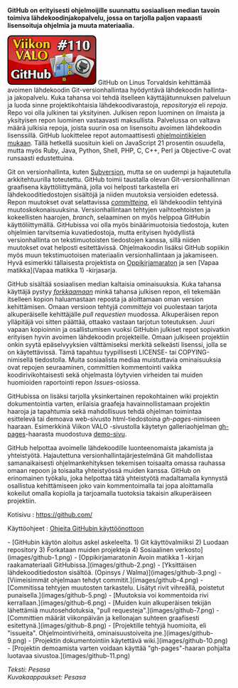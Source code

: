 <!--
Title: GitHub
Week: 3x06
Number: 110
Date: 2013/02/03
Pageimage: valo110-github.png
Tags: Kaikki,Ohjelmointi
-->

**GitHub on erityisesti ohjelmoijille suunnattu sosiaalisen median
tavoin toimiva lähdekoodinjakopalvelu, jossa on tarjolla paljon vapaasti
lisensoituja ohjelmia ja muuta materiaalia.**

![](images/valo110-github.png "fig:valo110-github.png") GitHub on Linus
Torvaldsin kehittämää avoimen lähdekoodin Git-versionhallintaa
hyödyntävä lähdekoodin hallinta- ja jakopalvelu. Kuka tahansa voi tehdä
itselleen käyttäjätunnuksen palveluun ja luoda sinne projektikohtaisia
lähdekoodivarastoja, *repositoryja* eli *repoja*. Repo voi olla julkinen
tai yksityinen. Julkisen repon luominen on ilmaista ja yksityisen repon
luominen vastaavasti maksullista. Palvelussa on valtava määrä julkisia
repoja, joista suurin osa on lisensoitu avoimen lähdekoodin lisenssillä.
GitHub luokittelee repot automaattisesti [ohjelmointikielen
mukaan](https://github.com/languages). Tällä hetkellä suosituin kieli on
JavaScript 21 prosentin osuudella, mutta myös Ruby, Java, Python, Shell,
PHP, C, C++, Perl ja Objective-C ovat runsaasti edustettuina.

Git on versionhallinta, kuten [Subversion](Subversion), mutta
se on uudempi ja hajautetulla arkkitehtuurilla toteutettu. GitHub toimii
taustalla olevan Git-versionhallinnan graafisena käyttöliittymänä, jolla
voi helposti tarkastella eri lähdekooditiedostojen sisältöjä ja niiden
muutoksia versioiden edetessä. Repon muutokset ovat selattavissa
*[committeina](http://en.wikipedia.org/wiki/Commit_%28data_management%29)*,
eli lähdekoodiin tehtyinä muutoskokonaisuuksina. Versionhallintaan
tehtyjen vaihtoehtoisten ja kokeellisten haarojen, *branch*, selaaminen
on myös helppoa GitHubin käyttöliittymällä. GitHubissa voi olla myös
binäärimuotoisia tiedostoja, kuten ohjelmien tarvitsemia kuvatiedostoja,
mutta erityisen hyödyllistä versionhallinta on tekstimuotoisten
tiedostojen kanssa, sillä niiden muutokset ovat helposti esitettävissä.
Ohjelmakoodin lisäksi GitHub sopiikin myös muun tekstimuotoisen
materiaalin versionhallintaan ja jakamiseen. Hyvä esimerkki tällaisesta
projektista on [Oppikirjamaraton](https://github.com/Oppikirjamaraton)
ja sen [Vapaa matikka](Vapaa matikka 1) -kirjasarja.

GitHub sisältää sosiaalisen median kaltaisia ominaisuuksia. Kuka tahansa
käyttäjä pystyy
*[forkkaamaan](http://en.wikipedia.org/wiki/Fork_%28software_development%29)*
minkä tahansa julkisen repon, eli tekemään itselleen kopion haluamastaan
reposta ja aloittamaan oman version kehittämisen. Omaan versioon tehtyjä
*committeja* voi puolestaan tarjota alkuperäiselle kehittäjälle *pull
requestien* muodossa. Alkuperäisen repon ylläpitäjä voi sitten päättää,
ottaako vastaan tarjotun toteutuksen. Juuri vapaan kopioinnin ja
osallistumisen vuoksi GitHubin julkiset repot sopivatkin erityisen hyvin
avoimen lähdekoodin projekteille. Omaan julkiseen projektiin onkin syytä
epäselvyyksien välttämiseksi merkitä selkeästi lisenssi, jolla se on
käytettävissä. Tämä tapahtuu tyypillisesti LICENSE- tai
COPYING-nimisellä tiedostolla. Muita sosiaalista mediaa muistuttavia
ominaisuuksia ovat repojen seuraaminen, committien kommentointi vaikka
koodirivikohtaisesti sekä ohjelmasta löytyvien virheiden tai muiden
huomioiden raportointi repon *Issues*-osiossa.

GitHubissa on lisäksi tarjolla yksinkertainen repokohtainen wiki
projektin dokumentointia varten, erilaisia graafeja havainnollistamaan
projektin haaroja ja tapahtumia sekä mahdollisuus tehdä ohjelman
toimintaa esittelevä tai demoava web-sivusto html-tiedostoina
*gh-pages*-nimiseen haaraan. Esimerkkinä Viikon VALO -sivustolla
käytetyn galleriaohjelman
[gh-pages](https://github.com/pesasa/psgallery/tree/gh-pages)-haarasta
muodostuva [demo-sivu](http://pesasa.github.com/psgallery/).

GitHub helpottaa avoimelle lähdekoodille luonteenomaista jakamista ja
yhteistyötä. Hajautettuna versionhallintajärjestelmänä Git mahdollistaa
samanaikaisesti ohjelmankehityksen tekemisen toisaalta omassa rauhassa
omaan repoon ja toisaalta yhteistyössä muiden kanssa. GitHub on
erinomainen työkalu, joka helpottaa tätä yhteistyötä madaltamalla
kynnystä osallistua kehittämiseen joko vain kommentoimalla tai jopa
aloittamalla kokeilut omalla kopiolla ja tarjoamalla tuotoksia takaisin
alkuperäiseen projektiin.

Kotisivu
:   <https://github.com/>

Käyttöohjeet
:   [Ohjeita GitHubin käyttöönottoon](https://help.github.com/)

<div class="psgallery" markdown="1">
-   [GitHubin käytön aloitus askel askeleelta. 1) Git käyttövalmiiksi 2)
    Luodaan repository 3) Forkataan muiden projekteja 4) Sosiaalinen
    verkosto](images/github-1.png)
-   [Oppikirjamaratonin Avoin matikka 1 -kirjan raakamateriaali
    GitHubissa.](images/github-2.png)
-   [Yksittäisen lähdekooditiedoston sisältöä. (Opinsys /
    Walma)](images/github-3.png)
-   [Viimeisimmät ohjelmaan tehdyt commitit.](images/github-4.png)
-   [Commitissa tehtyjen muutosten tarkastelu. Lisätyt rivit vihreällä,
    poistetut punaisella.](images/github-5.png)
-   [Muutoksia voi kommentoida rivi kerrallaan.](images/github-6.png)
-   [Muiden kuin alkuperäisen tekijän lähettämiä muutosehdotuksia, "pull
    requesteja".](images/github-7.png)
-   [Committien määrät viikonpäivän ja kellonajan suhteen graafisesti
    esitettynä.](images/github-8.png)
-   [Projektille tehtyjä huomioita, eli "issueita". Ohjelmointivirheitä,
    ominaisuustoiveita jne.](images/github-9.png)
-   [Projektin dokumentointiin käytettävä wiki.](images/github-10.png)
-   [Projektin demoamista varten voidaan käyttää "gh-pages"-haaran
    pohjalta luotavaa sivustoa.](images/github-11.png)
</div>

*Teksti: Pesasa* <br />
*Kuvakaappaukset: Pesasa*


